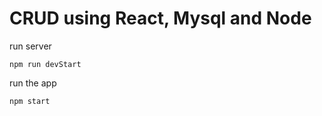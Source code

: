 # CRUD using React, Mysql and Node

run server
```
npm run devStart
```
run the app
```
npm start
```
